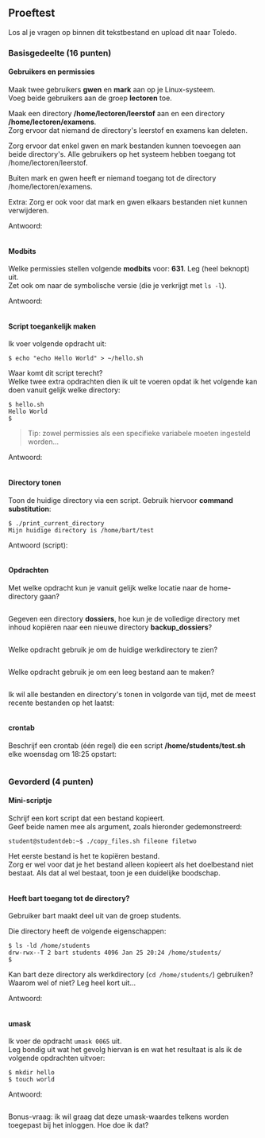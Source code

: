 ## Proeftest

Los al je vragen op binnen dit tekstbestand en upload dit naar Toledo.  

### Basisgedeelte (16 punten)

#### Gebruikers en permissies

Maak twee gebruikers **gwen** en **mark** aan op je Linux-systeem.  
Voeg beide gebruikers aan de groep **lectoren** toe.

Maak een directory **/home/lectoren/leerstof** aan en een directory **/home/lectoren/examens**.   
Zorg ervoor dat niemand de directory's leerstof en examens kan deleten.

Zorg ervoor dat enkel gwen en mark bestanden kunnen toevoegen aan beide directory's. Alle gebruikers op het systeem hebben toegang tot /home/lectoren/leerstof.

Buiten mark en gwen heeft er niemand toegang tot de directory /home/lectoren/examens.

Extra: Zorg er ook voor dat mark en gwen elkaars bestanden niet kunnen verwijderen.

Antwoord:

~~~bash

~~~

#### Modbits

Welke permissies stellen volgende **modbits** voor: **631**. Leg (heel beknopt) uit.  
Zet ook om naar de symbolische versie (die je verkrijgt met `ls -l`).

Antwoord:

~~~

~~~

#### Script toegankelijk maken

Ik voer volgende opdracht uit:

~~~
$ echo "echo Hello World" > ~/hello.sh
~~~

Waar komt dit script terecht?  
Welke twee extra opdrachten dien ik uit te voeren opdat ik het volgende kan doen vanuit gelijk welke directory:

~~~
$ hello.sh
Hello World
$
~~~

> Tip: zowel permissies als een specifieke variabele moeten ingesteld worden...

Antwoord:

~~~

~~~

#### Directory tonen

Toon de huidige directory via een script.
Gebruik hiervoor **command substitution**:

~~~
$ ./print_current_directory
Mijn huidige directory is /home/bart/test
~~~

Antwoord (script):

~~~bash

~~~

#### Opdrachten

Met welke opdracht kun je vanuit gelijk welke locatie naar de home-directory gaan?

~~~

~~~

Gegeven een directory **dossiers**, hoe kun je de volledige directory met inhoud kopiëren naar een nieuwe directory **backup_dossiers**?

~~~

~~~

Welke opdracht gebruik je om de huidige werkdirectory te zien?

~~~

~~~

Welke opdracht gebruik je om een leeg bestand aan te maken?


~~~

~~~

Ik wil alle bestanden en directory's tonen in volgorde van tijd, met de meest recente bestanden op het laatst:

~~~

~~~

#### crontab

Beschrijf een crontab (één regel) die een script **/home/students/test.sh** elke woensdag om 18:25 opstart:

~~~

~~~

### Gevorderd (4 punten)

#### Mini-scriptje

Schrijf een kort script dat een bestand kopieert.  
Geef beide namen mee als argument, zoals hieronder gedemonstreerd:

~~~
student@studentdeb:~$ ./copy_files.sh fileone filetwo
~~~

Het eerste bestand is het te kopiëren bestand.  
Zorg er wel voor dat je het bestand alleen kopieert als het doelbestand niet bestaat. Als dat al wel bestaat, toon je een duidelijke boodschap.

~~~bash

~~~

#### Heeft bart toegang tot de directory?

Gebruiker bart maakt deel uit van de groep students.

Die directory heeft de volgende eigenschappen:

~~~
$ ls -ld /home/students
drw-rwx--T 2 bart students 4096 Jan 25 20:24 /home/students/
$
~~~

Kan bart deze directory als werkdirectory (`cd /home/students/`) gebruiken?  
Waarom wel of niet?  Leg heel kort uit...

Antwoord:

~~~

~~~

#### umask

Ik voer de opdracht `umask 0065` uit.  
Leg bondig uit wat het gevolg hiervan is en wat het resultaat is als ik de volgende opdrachten uitvoer:

~~~
$ mkdir hello
$ touch world
~~~

Antwoord:

~~~

~~~

Bonus-vraag: ik wil graag dat deze umask-waardes telkens worden toegepast bij het inloggen. Hoe doe ik dat?
